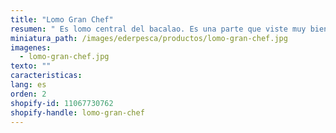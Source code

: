 ```yaml
---
title: "Lomo Gran Chef"
resumen: " Es lomo central del bacalao. Es una parte que viste muy bien el plato, ya que es muy cuadrado."
miniatura_path: /images/ederpesca/productos/lomo-gran-chef.jpg
imagenes:
  - lomo-gran-chef.jpg
texto: ""
caracteristicas:
lang: es
orden: 2
shopify-id: 11067730762
shopify-handle: lomo-gran-chef
---
```

